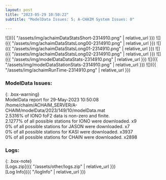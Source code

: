 ```yaml
---
layout: post
title: "2023-05-29 10:50:22"
subtitle: "ModelData Issues: 5; A-CHAIM System Issues: 0"

---
```


![]({{ "/assets/img/achaimDataStatsShort-2314910.png" | relative_url }})
![]({{ "/assets/img/achaimDataStatsLong00-2314910.png" | relative_url }})
![]({{ "/assets/img/achaimDataStatsLong01-2314910.png" | relative_url }})
![]({{ "/assets/img/achaimDataStatsLong02-2314910.png" | relative_url }})
![]({{ "/assets/img/modelDataDataStats-2314910.png" | relative_url }})
![]({{ "/assets/img/modelDataStationStats-2314910.png" | relative_url }})
![]({{ "/assets/img/achaimRunTime-2314910.png" | relative_url }})


### ModelData Issues:  
  
{: .box-warning}  
 ModelData report for 29-May-2023 10:50:08   
 /home/chaim/ACHAIM_SERVER/A-CHAIM/modelData/2023/149/10/modelData.mat   
 2.5316% of IONO foF2 data is non-zero and finite.   
 2.1277% of all possible stations for IONO were downloaded. x9   
 0% of all possible stations for JASON were downloaded. x7   
 0% of all possible stations for KASI were downloaded. x3937   
 0% of all possible stations for CHAIN were downloaded. x2898   
  


### Logs:  
  
{: .box-note}  
[Logs.zip]({{ "/assets/other/logs.zip" | relative_url }})  
[Log Info]({{ "/logInfo" | relative_url }})  
